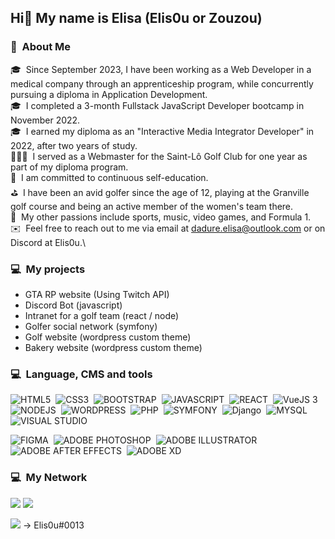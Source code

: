 <h2> Hi👋 My name is Elisa (Elis0u or Zouzou) </h2>

### 🤗 &nbsp;About Me

🎓  &nbsp;Since September 2023, I have been working as a Web Developer in a medical company through an apprenticeship program, while concurrently pursuing a diploma in Application Development.\
🎓  &nbsp;I completed a 3-month Fullstack JavaScript Developer bootcamp in November 2022.\
🎓  &nbsp;I earned my diploma as an "Interactive Media Integrator Developer" in 2022, after two years of study.\
👩🏽‍💻  &nbsp;I served as a Webmaster for the Saint-Lô Golf Club for one year as part of my diploma program.\
📖  &nbsp;I am committed to continuous self-education.\
⛳️  &nbsp;I have been an avid golfer since the age of 12, playing at the Granville golf course and being an active member of the women's team there.\
💯  &nbsp;My other passions include sports, music, video games, and Formula 1.\
✉️  &nbsp;Feel free to reach out to me via email at dadure.elisa@outlook.com or on Discord at Elis0u.\

### 💻 &nbsp;My projects
 
- GTA RP website (Using Twitch API)
- Discord Bot (javascript)
- Intranet for a golf team (react / node)
- Golfer social network (symfony)
- Golf website (wordpress custom theme)
- Bakery website (wordpress custom theme)

### 💻 &nbsp;Language, CMS and tools

![HTML5](https://img.shields.io/badge/-HTML-e34f26?logo=html5&logoColor=fff)&nbsp;
![CSS3](https://img.shields.io/badge/-CSS-1572B6?logo=css3&logoColor=fff)&nbsp;
![BOOTSTRAP](https://img.shields.io/badge/-BOOTSTRAP-7952B3?logo=bootstrap&logoColor=fff)&nbsp;
![JAVASCRIPT](https://img.shields.io/badge/-JAVASCRIPT-F7DF1E?logo=javascript&logoColor=fff)&nbsp;
![REACT](https://img.shields.io/badge/-REACT-61DAFB?logo=nodedotjs&logoColor=fff)&nbsp;
![VueJS 3](https://img.shields.io/badge/-VUEJS-4FC08D?logo=vuedotjs&logoColor=fff)&nbsp;
![NODEJS](https://img.shields.io/badge/-NODEJS-339933?logo=nodedotjs&logoColor=fff)&nbsp;
![WORDPRESS](https://img.shields.io/badge/-WORDPRESS-21759B?logo=wordpress&logoColor=ffffff)&nbsp;
![PHP](https://img.shields.io/badge/-PHP-777BB4?logo=php&logoColor=ffffff)&nbsp;
![SYMFONY](https://img.shields.io/badge/-SYMFONY-000000?logo=symfony&logoColor=ffffff)&nbsp;
![Django](https://img.shields.io/badge/-DJANGO-0C4B33?logo=django&logoColor=fff)&nbsp;
![MYSQL](https://img.shields.io/badge/-MYSQL-4479A1?logo=mysql&logoColor=ffffff)&nbsp;
![VISUAL STUDIO](https://img.shields.io/badge/-VISUAL%20STUDIO%20CODE-007ACC?logo=visualstudiocode&logoColor=ffffff)&nbsp; 

![FIGMA](https://img.shields.io/badge/-FIGMA-F24E1E?logo=nodedotjs&logoColor=fff)&nbsp;
![ADOBE PHOTOSHOP](https://img.shields.io/badge/-ADOBE%20PHOTOSHOP-31A8FF?logo=adobephotoshop&logoColor=ffffff)&nbsp; 
![ADOBE ILLUSTRATOR](https://img.shields.io/badge/-ADOBE%20ILLUSTRATOR-FF9A00?logo=adobeillustrator&logoColor=ffffff)&nbsp;
![ADOBE AFTER EFFECTS](https://img.shields.io/badge/-ADOBE%20AFTER%20EFFECTS-9999FF?logo=adobeaftereffects&logoColor=ffffff)&nbsp;
![ADOBE XD](https://img.shields.io/badge/-ADOBE%20XD-FF61F6?logo=adobexd&logoColor=ffffff)&nbsp;

### 💻 &nbsp;My Network

<a href="https://dadureelisa.ovh/"><img src="https://img.shields.io/badge/-MY%20WEBSITE-00A98F?logo=about.me&logoColor=ffffff"/></a>
<a href="https://www.linkedin.com/in/elisa-dadure-4009b41ba/"><img src="https://img.shields.io/badge/-LINKEDIN-0A66C2?logo=linkedIn&logoColor=ffffff"/></a>
<p><img src="https://img.shields.io/badge/-DISCORD-5865F2?logo=discord&logoColor=ffffff"/> → Elis0u#0013</p>
